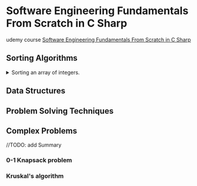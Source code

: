 <!--
// cSpell:ignore Kruskal
 -->

# Software Engineering Fundamentals From Scratch in C Sharp

<!-- <details> -->
<summary>

</summary>

udemy course [Software Engineering Fundamentals From Scratch in C Sharp](https://www.udemy.com/course/software-engineering-fundamentals-from-scratch-in-c-sharp)

## Sorting Algorithms

<details>
<summary>
Sorting an array of integers.
</summary>

### Selection Sort

> 1. Divide an array into sorted and unsorted parts
> 2. Find smallest number in unsorted part
> 3. Swap it with first number in unsorted part
> 4. Add the first number from unsorted part to the end of sorted part.

we have a "wall", which divides between the sorted and unsorted parts. the sort is completed when the wall reaches the end of the array. if the first number after the wall is the smallest, there is no need to swap. The wall isn't an actual element, it's a marker to the position which we use.

```
[W,16,5,11,8,1,2,20]
[1,W,5,11,8,16,2,20]
[1,2,W,11,8,16,5,20]
[1,2,5,W,8,16,11,20]
[1,2,5,8,W,16,11,20]
[1,2,5,8,11,W,16,20]
[1,2,5,8,11,16,W,20]
[1,2,5,8,11,16,20,W]
```

code:

```csharp
public static void SelectionSort(int[] input)
{
  for (int i=0; i< input.Length -1; i++)
  {
    int indexOfSmallest =i;
    for (int j=i; j < input.Length -1; j++)
    {
      if (input[j] < input[indexOfSmallest])
      {
        indexOfSmallest=j;
      }
    }
    //swap
    int temp = input[i];
    input[i] = input[indexOfSmallest];
    input[indexOfSmallest] = temp;
  }
}
```

### Bubble Sort

Let the biggest number "bubble" to the end of an array.

1. Compare two numbers next to each other
2. If the first is one is smaller, we move to the next two numbers.
3. If the first is one is larger, we swap the first number with the second then move on.

```
[18,8,1,22,12,9,4]
[8,1,18,12,9,4,22]
[1,8,12,9,4,18,22]
[1,8,9,4,12,18,22]
[1,8,4,9,12,18,22]
[1,4,8,9,12,18,22]
```

code:

```csharp
public static void BubbleSort(int[] input)
{
  for (int i=0; i< input.Length -1; i++)
  {
    for (int j=0; j+1 < input.Length -i ; j++)
    {
      if (input[j] > input[j+1])
      {
        //swap
        int temp = input[j];
        input[j] = input[j+1];
        input[j+1] = temp;
      }
    }
  }
}
```

we can optimize to exit the code early if there was no swap, and if there wasn't any swap, then the array is sorted.

### Recursion

A function which calls itself, until some condition is met, and then it ends.

```csharp
public static int Factorial(int n)
{
  if (n <=1)
  {
    return 1;
  }
  else
  {
    return n * factorial(n - 1);
  }
}
```

### Merge Sort

> 1. Recursive sotring Algorithm
> 1. Split the array into two parts.
> 1. Recursively split until each array has only one element.
> 1. Merge these parts.

```
[18,8,22,4,11,1,9,28]
[18,8,22,4],[11,1,9,28]
[18,8],[22,4],[11,1],[9,28]
[18],[8],[22],[4],[11],[1],[9],[28]
[8,18],[4,22],[1,11],[9,28]
[4,8,18,22],[1,9,11,28]
[1,4,8,9,11,18,22,28]
```

the merge function combines two sorted arrays, it starts at the beginning of each array, and takes the smaller number between the two, and moves to the next element in that array.

```csharp
public static void MergeSort(int[] input, int from, int to)
{
  if (from < to)
  {
    int middle = (from + to)/2;
    MergeSort(input, from, middle);
    MergeSort(input, middle+1, to);
    Merge(input,from, middle, to);
  }
}
public static void Merge(int[] input, int from, int middle, int to)
{
  int LengthLeft = middle-from+1;
  int LengthRight = to-middle;
  int left[]= new int[LengthLeft +1];
  int right[]= new int[LengthRight +1];

  for (int i=0; i< LengthLeft; i++)
  {
    left[i]=input[from+i];
  }

  for (int i=0; i< LengthRight; i++)
  {
    right[i]=input[middle+i+1];
  }

  left[LengthLeft]= int.MaxValue;
  right[LengthRight]= int.MaxValue;

  int leftPointer=0;
  int rightPointer=0;
  for (int i = from; i <=to; i++)
  {
    if (left[leftPointer] > right[rightPointer])
    {
      input[i]=right[rightPointer];
      rightPointer++;
    }
    else
    {
      input[i]=left[leftPointer];
      leftPointer++;
    }
  }
}
```

### Quick Sort

> 1. Choose "pivot"
> 2. Move Smaller numbers on it's left side, larger on it's right side.
> 3. Recursively call quick sort on the left and right side.

```
[2,5,20,15,1,11,8P]
[2,5,1P,8,20,11,15P]
[1,5,2P,8,11,15P,20]
[1,2,5,8,11,15,20]
```

code:

```csharp
public static void QuickSort(int[] input, int from, int to)
{
  if (from < to)
  {
    int indexOfPivot=Partition(input,from,to);
    QuickSort(input, from, indexOfPivot-1);
    QuickSort(input, indexOfPivot+1, to);
  }
}

public static void Partition(int[] input, int from, int to)
{
  int pivot = input[to];
  int wall = from;
  for (int i = from; i< to; i++)
  {
    if (input[i] <= pivot)
    {
        //swap
        int temp = input[wall];
        input[wall] = input[i];
        input[i] = temp;
        wall++;
    }
  }
  input[to]=input[wall];
  input[wall]=pivot;
  return wall;
}
```

we can use a different algorithm to choose the pivot number, like the median value, we always want the pivot to be at the last element in the section which we are sorting.

### Comparing

we use the big O notation to denote time or space complexity. we care about the largest exponent, and we look at the worst case.

| Metric           | Selection Sort | Bubble Sort | Merge Sort | Quick Sort        |
| ---------------- | -------------- | ----------- | ---------- | ----------------- |
| Time Complexity  | O(n^2)         | O(n^2)      | O(n log n) | O(n^2) worst case |
| Space Complexity | O(n)           | O(n)        | O (2^n)    | O(n)              |
| In-place         | Yes            | Yes         | No         | Yes               |
| Stable           | No             | Yes         | Yes        | No                |

</details>

## Data Structures

## Problem Solving Techniques

## Complex Problems

<!-- <details> -->
<summary>
//TODO: add Summary
</summary>

### 0-1 Knapsack problem

### Kruskal's algorithm

</details>

</details>
